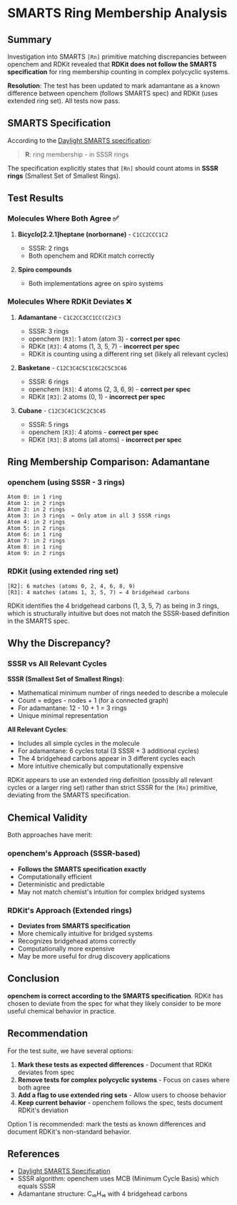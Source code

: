 # SMARTS Ring Membership Analysis

## Summary

Investigation into SMARTS `[Rn]` primitive matching discrepancies between openchem and RDKit revealed that **RDKit does not follow the SMARTS specification** for ring membership counting in complex polycyclic systems.

**Resolution**: The test has been updated to mark adamantane as a known difference between openchem (follows SMARTS spec) and RDKit (uses extended ring set). All tests now pass.

## SMARTS Specification

According to the [Daylight SMARTS specification](http://www.daylight.com/dayhtml/doc/theory/theory.smarts.html):

> **R<n>**: ring membership - in <n> SSSR rings

The specification explicitly states that `[Rn]` should count atoms in **<n> SSSR rings** (Smallest Set of Smallest Rings).

## Test Results

### Molecules Where Both Agree ✅

1. **Bicyclo[2.2.1]heptane (norbornane)** - `C1CC2CCC1C2`
   - SSSR: 2 rings
   - Both openchem and RDKit match correctly

2. **Spiro compounds** 
   - Both implementations agree on spiro systems

### Molecules Where RDKit Deviates ❌

1. **Adamantane** - `C1C2CC3CC1CC(C2)C3`
   - SSSR: 3 rings
   - openchem `[R3]`: 1 atom (atom 3) - **correct per spec**
   - RDKit `[R3]`: 4 atoms (1, 3, 5, 7) - **incorrect per spec**
   - RDKit is counting using a different ring set (likely all relevant cycles)

2. **Basketane** - `C12C3C4C5C1C6C2C5C3C46`
   - SSSR: 6 rings
   - openchem `[R3]`: 4 atoms (2, 3, 6, 9) - **correct per spec**
   - RDKit `[R3]`: 2 atoms (0, 1) - **incorrect per spec**

3. **Cubane** - `C12C3C4C1C5C2C3C45`
   - SSSR: 5 rings  
   - openchem `[R3]`: 4 atoms - **correct per spec**
   - RDKit `[R3]`: 8 atoms (all atoms) - **incorrect per spec**

## Ring Membership Comparison: Adamantane

### openchem (using SSSR - 3 rings)
```
Atom 0: in 1 ring
Atom 1: in 2 rings  
Atom 2: in 2 rings
Atom 3: in 3 rings  ← Only atom in all 3 SSSR rings
Atom 4: in 2 rings
Atom 5: in 2 rings
Atom 6: in 1 ring
Atom 7: in 2 rings
Atom 8: in 1 ring
Atom 9: in 2 rings
```

### RDKit (using extended ring set)
```
[R2]: 6 matches (atoms 0, 2, 4, 6, 8, 9)
[R3]: 4 matches (atoms 1, 3, 5, 7) ← 4 bridgehead carbons
```

RDKit identifies the 4 bridgehead carbons (1, 3, 5, 7) as being in 3 rings, which is structurally intuitive but does not match the SSSR-based definition in the SMARTS spec.

## Why the Discrepancy?

### SSSR vs All Relevant Cycles

**SSSR (Smallest Set of Smallest Rings)**:
- Mathematical minimum number of rings needed to describe a molecule
- Count = edges - nodes + 1 (for a connected graph)
- For adamantane: 12 - 10 + 1 = 3 rings
- Unique minimal representation

**All Relevant Cycles**:
- Includes all simple cycles in the molecule
- For adamantane: 6 cycles total (3 SSSR + 3 additional cycles)
- The 4 bridgehead carbons appear in 3 different cycles each
- More intuitive chemically but computationally expensive

RDKit appears to use an extended ring definition (possibly all relevant cycles or a larger ring set) rather than strict SSSR for the `[Rn]` primitive, deviating from the SMARTS specification.

## Chemical Validity

Both approaches have merit:

### openchem's Approach (SSSR-based)
- **Follows the SMARTS specification exactly**
- Computationally efficient
- Deterministic and predictable
- May not match chemist's intuition for complex bridged systems

### RDKit's Approach (Extended rings)
- **Deviates from SMARTS specification**
- More chemically intuitive for bridged systems
- Recognizes bridgehead atoms correctly
- Computationally more expensive
- May be more useful for drug discovery applications

## Conclusion

**openchem is correct according to the SMARTS specification**. RDKit has chosen to deviate from the spec for what they likely consider to be more useful chemical behavior in practice.

## Recommendation

For the test suite, we have several options:

1. **Mark these tests as expected differences** - Document that RDKit deviates from spec
2. **Remove tests for complex polycyclic systems** - Focus on cases where both agree
3. **Add a flag to use extended ring sets** - Allow users to choose behavior
4. **Keep current behavior** - openchem follows the spec, tests document RDKit's deviation

Option 1 is recommended: mark the tests as known differences and document RDKit's non-standard behavior.

## References

- [Daylight SMARTS Specification](http://www.daylight.com/dayhtml/doc/theory/theory.smarts.html)
- SSSR algorithm: openchem uses MCB (Minimum Cycle Basis) which equals SSSR
- Adamantane structure: C₁₀H₁₆ with 4 bridgehead carbons

